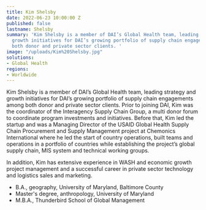```yaml
---
title: Kim Shelsby
date: 2022-06-23 10:00:00 Z
published: false
lastname: Shelsby
summary: 'Kim Shelsby is a member of DAI’s Global Health team, leading strategy and
  growth initiatives for DAI’s growing portfolio of supply chain engagements among
  both donor and private sector clients. '
image: "/uploads/Kim%20Shelsby.jpg"
solutions:
- Global Health
regions:
- Worldwide
---
```


Kim Shelsby is a member of DAI’s Global Health team, leading strategy and growth initiatives for DAI’s growing portfolio of supply chain engagements among both donor and private sector clients. Prior to joining DAI, Kim was the coordinator of the Interagency Supply Chain Group, a multi donor forum to coordinate program investments and initiatives. Before that, Kim led the startup and was a Managing Director of the USAID Global Health Supply Chain Procurement and Supply Management project at Chemonics International where he led the start of country operations, built teams and operations in a portfolio of countries while establishing the project’s global supply chain, MIS system and technical working groups. 

In addition, Kim has extensive experience in WASH and economic growth project management and a successful career in private sector technology and logistics sales and marketing.
 
* B.A., geography, University of Maryland, Baltimore County
* Master's degree, anthropology, University of Maryland
* M.B.A., Thunderbird School of Global Management